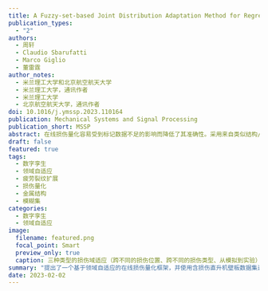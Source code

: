```yaml
---
title: A Fuzzy-set-based Joint Distribution Adaptation Method for Regression and its Application to Online Damage Quantification for Structural Digital Twin
publication_types:
  - "2"
authors:
  - 周轩
  - Claudio Sbarufatti
  - Marco Giglio
  - 董雷霆
author_notes:
  - 米兰理工大学和北京航空航天大学
  - 米兰理工大学，通讯作者
  - 米兰理工大学
  - 北京航空航天大学，通讯作者
doi: 10.1016/j.ymssp.2023.110164
publication: Mechanical Systems and Signal Processing
publication_short: MSSP
abstract: 在线损伤量化容易受到标记数据不足的影响而降低了其准确性。采用来自类似结构/损伤的历史标签数据或虚拟数字孪生数据开展领域自适应对于协助当前的诊断任务将是有益的。然而，大多数领域适应方法是为分类而设计的，不能有效地解决损伤量化，一个具有连续实值标签的回归问题。本研究首先提出了一种新的领域自适应方法，即基于模糊集的在线联合分布适应回归，以解决这一挑战。通过模糊集将连续实值标签转换为模糊类标签，同时测量边际分布和条件分布的差异，以实现损伤量化任务的领域适应。由于所提出的方法的优越性，提出了一个基于领域自适应的最先进的在线损伤量化框架。最后，该框架用含损伤的直升机面板进行了全面的演示，并对三种类型的损伤领域自适应（跨不同损伤位置、跨不同损伤类型、从仿真到实验）都进行了演示，证明了在现实环境中应用该方法可以显著提高损伤量化的准确性。考虑到个体差异，预计所提出的方法将有望应用于机队级数字孪生。
draft: false
featured: true
tags:
  - 数字孪生
  - 领域自适应
  - 疲劳裂纹扩展
  - 损伤量化
  - 金属结构
  - 模糊集
categories:
  - 数字孪生
  - 领域自适应
image:
  filename: featured.png
  focal_point: Smart
  preview_only: true
  caption: 三种类型的损伤域适应（跨不同的损伤位置、跨不同的损伤类型、从模拟到实验）都进行了演示，证明了损伤量化的准确性在现实环境中可以得到显著的提高。
summary: "提出了一个基于领域自适应的在线损伤量化框架，并使用含损伤直升机壁板数据集进行验证。"
date: 2023-02-02
---
```

